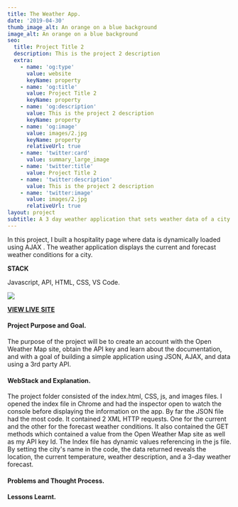 ```yaml
---
title: The Weather App.
date: '2019-04-30'
thumb_image_alt: An orange on a blue background
image_alt: An orange on a blue background
seo:
  title: Project Title 2
  description: This is the project 2 description
  extra:
    - name: 'og:type'
      value: website
      keyName: property
    - name: 'og:title'
      value: Project Title 2
      keyName: property
    - name: 'og:description'
      value: This is the project 2 description
      keyName: property
    - name: 'og:image'
      value: images/2.jpg
      keyName: property
      relativeUrl: true
    - name: 'twitter:card'
      value: summary_large_image
    - name: 'twitter:title'
      value: Project Title 2
    - name: 'twitter:description'
      value: This is the project 2 description
    - name: 'twitter:image'
      value: images/2.jpg
      relativeUrl: true
layout: project
subtitle: A 3 day weather application that sets weather data of a city .
---
```

In this project, I  built a hospitality page where data is dynamically loaded using AJAX . The weather application displays the current and forecast weather conditions for a city.

**STACK**

Javascript,  API, HTML, CSS, VS Code.

![](/images/Screenshot%20\(10\).png)

[**VIEW LIVE** **SITE**](https://okalangkenneth.github.io/weather_app/)

#### **Project Purpose and Goal.**

The purpose of the project will be to create an account with the Open Weather Map site, obtain the API key and learn about the documentation, and with a goal of building a simple application using JSON, AJAX, and data using a 3rd party API.

#### **WebStack and Explanation.**

The project folder consisted of the index.html, CSS, js, and images files. I opened the index file in Chrome and had the inspector open to watch the console before displaying the information on the app. By far the JSON file had the most code. It contained 2 XML HTTP requests. One for the current and the other for the forecast weather conditions. It also contained the GET methods which contained a value from the Open Weather Map site as well as my API key Id. The Index file has dynamic values referencing in the js file. By setting the city's name in the code, the data returned reveals the location, the current temperature, weather description, and a 3-day weather forecast. 

#### **Problems and Thought Process.**

#### **Lessons Learnt.**
